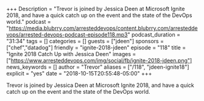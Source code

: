 +++
Description = "Trevor is joined by Jessica Deen at Microsoft Ignite 2018, and have a quick catch up on the event and the state of the DevOps world."
podcast = "https://media.blubrry.com/arresteddevops/content.blubrry.com/arresteddevops/arrested-devops-podcast-episode118.mp3"
podcast_duration = "31:34"
tags = []
categories = []
guests = ["jdeen"]
sponsors = ["chef","datadog"]
friendly = "ignite-2018-jdeen"
episode = "118"
title = "Ignite 2018 Catch Up with Jessica Deen"
images = ["https://www.arresteddevops.com/img/social/fb/ignite-2018-jdeen.png"]
news_keywords = []
author = "Trevor"
aliases = ["/118", "jdeen-ignite18"]
explicit = "yes"
date = "2018-10-15T20:55:48-05:00"
+++

Trevor is joined by Jessica Deen at Microsoft Ignite 2018, and have a quick catch up on the event and the state of the DevOps world.


